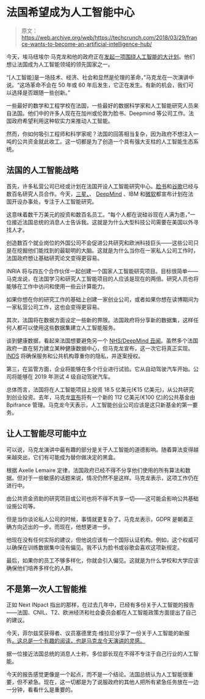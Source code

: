 # 法国希望成为人工智能中心 

> 原文：<https://web.archive.org/web/https://techcrunch.com/2018/03/29/france-wants-to-become-an-artificial-intelligence-hub/>

今天，埃马纽埃尔·马克龙和他的政府正在[发起一项围绕人工智能的大计划](https://web.archive.org/web/20221203230625/https://www.aiforhumanity.fr/)。他们想让法国成为人工智能领域的领先国家之一。

“[人工智能]是一场技术、经济、社会和显然是伦理的革命，”马克龙在一次演讲中说。“这场革命不会在 50 年或 60 年后发生，它正在发生。有新的机会，我们可以选择是否跟随一些创新。”

一些最好的数学和工程学校在法国，一些最好的数据科学家和人工智能研究人员来自法国。他们中的许多人现在在加州或伦敦为脸书、Deepmind 等公司工作。法国政府希望利用这种软实力来推动人工智能。

然而，你如何吸引工程师和科学家呢？法国的回答相当复杂，因为政府不想注入一吨的公共资金就此收工。这一切都是为了创造一个具有强大支柱的人工智能生态系统。

## 法国的人工智能战略

首先，许多私营公司已经或计划在法国开设人工智能研究中心。[脸书](https://web.archive.org/web/20221203230625/https://techcrunch.com/2015/06/02/facebook-opens-new-ai-research-center-in-paris/)和[谷歌](https://web.archive.org/web/20221203230625/https://techcrunch.com/2018/01/22/google-is-launching-an-ai-research-center-in-france-and-expanding-its-office/)已经与数百名研究人员合作。今天，[三星、](https://web.archive.org/web/20221203230625/https://www.reuters.com/article/us-france-tech-samsung-fujitsu/samsung-fujitsu-give-macrons-ai-plan-a-boost-with-paris-rd-hubs-idUSKBN1H42ZN)、 [DeepMind](https://web.archive.org/web/20221203230625/https://deepmind.com/blog/a-return-to-paris/) 、IBM 和[微软](https://web.archive.org/web/20221203230625/https://news.microsoft.com/europe/2018/03/29/microsoft-france-announces-30-million-commitment-towards-the-development-of-ethical-and-trusted-artificial-intelligence/)都宣布计划在法国开设办事处，专注于人工智能研究。

这意味着数千万美元的投资和数百名员工。“每个人都在说硅谷现在人满为患，”一位接近法国总统的消息人士告诉我。这就是为什么大型科技公司需要在美国以外寻找人才。

创造数百个就业岗位的外国公司不会促进公共研究和欧洲科技巨头——这些公司只是在挖掘他们能找到的最聪明的大脑。这就是为什么当你在一家私人公司工作时，法国政府想让基础研究论文变得更容易。

INRIA 将与四五个合作伙伴一起创建一个国家人工智能研究项目。目标很简单——马克龙说，在法国学习和研究人工智能项目的人应该是现在的两倍。研究人员也将能够在工作中访问和使用一些云计算能力。

如果你想在你的研究工作的基础上创建一家创业公司，或者如果你想在读博期间为一家私营公司工作，这也会变得更容易。

其次，法国将在数据方面设定一些新的界限。法国政府将分享新的数据集，这样任何人都可以使用这些数据集建立人工智能服务。

谈到健康数据，看起来法国想要避免另一个 [NHS/DeepMind 丑闻](https://web.archive.org/web/20221203230625/https://beta.techcrunch.com/2016/05/04/concerns-raised-over-broad-scope-of-deepmind-nhs-health-data-sharing-deal/?_ga=2.118909388.434039316.1522241758-1272537082.1510932440)。虽然多个法国政府一直在努力建立某种健康数据中心，但马克龙宣布，这一次它将真正实现。 [INDS](https://web.archive.org/web/20221203230625/http://www.indsante.fr/) 将确保服务和公共机构尊重你的隐私，并逐案授权。

第三，在监管方面，企业将能够在多个行业进行试验。它从自动驾驶汽车开始。公司将能够在 2019 年测试 4 级自动驾驶汽车。

总体而言，法国将在人工智能项目上投资 18.5 亿美元(€15 亿美元)，从公共研究到创业投资。去年，马克龙[宣布](https://web.archive.org/web/20221203230625/https://techcrunch.com/2017/06/16/emmanuel-macron-proves-that-he-still-cares-about-startups/)将有一个新的 112 亿美元(€100 亿)的公共基金由 Bpifrance 管理。马克龙今天表示，人工智能创业公司应该是这只新基金的第一要务。

## 让人工智能尽可能中立

可以说，马克龙演讲中最有趣的部分是关于人工智能的道德影响。随着算法变得越来越突出，它们有可能成为替你做决定的黑盒。

根据 Axelle Lemaire 定律，法国政府已经不得不分享他们使用的所有算法和数据。但对于一些敏感的话题来说，情况仍然不是这样。马克龙表示，这项工作仍在进行中。

由公共资金资助的研究项目或公司也将不得不共享一切——这可能会影响公共基础设施公司等。

但是当你谈论私人公司的时候，事情就更复杂了。马克龙表示，GDPR 是朝着正确方向迈出的一步。而现在，他想更进一步。

他现在没有任何实际的建议，但他说应该有一个国际认证机构。例如，这个权威可以确保在训练数据集中没有偏见。我不认为脸书或谷歌会喜欢这项新规定。

最后，如果你的员工不够多样化，你就会引入偏见。这就是为什么学校和大学应该确保他们培养多样化的人群。

## 不是第一次人工智能推

正如 Next INpact 指出的那样，在过去几年中，已经有多份关于人工智能的报告——法国、CNIL、T2、欧洲经济和社会委员会都在人工智能政策方面提出了自己的建议。

今天，菲尔兹奖获得者、议员塞德里克·维拉尼分享了一份关于人工智能的新报告[。这总是一个有趣的阅读，也是马克龙今天演讲的灵感。](https://web.archive.org/web/20221203230625/https://www.aiforhumanity.fr/)

据一位接近法国总统的消息人士称，多位部长现在不得不专注于自己行业的人工智能。

今天的报告感觉更像是一个起点，而不是一个结论。法国总统认为人工智能很重要，但不紧急。现在，这一切都是为了说服政府的其他人把所有紧急任务放在一边一分钟，看看什么是重要的。
